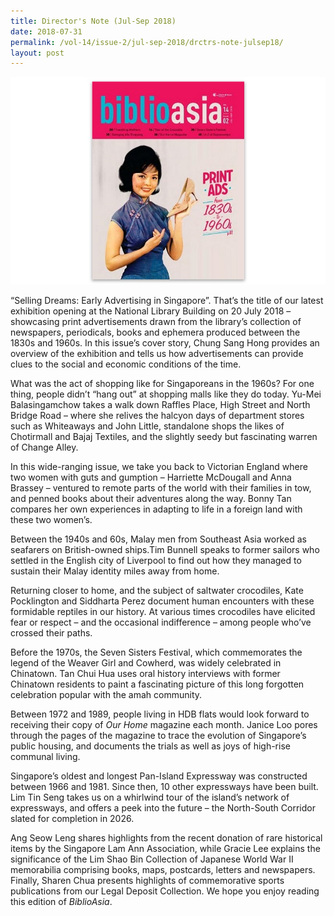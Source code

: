 ```yaml
---
title: Director's Note (Jul-Sep 2018)
date: 2018-07-31
permalink: /vol-14/issue-2/jul-sep-2018/drctrs-note-julsep18/
layout: post
---
```

<img src="/images/Vol-14-issue-2/vol14_iss2.JPG">

“Selling Dreams: Early Advertising in Singapore”. That’s the title of our latest exhibition opening at the National Library Building on 20 July 2018 – showcasing print advertisements drawn from the library’s collection of newspapers, periodicals, books and ephemera produced between the 1830s and 1960s. In this issue’s cover story, Chung Sang Hong provides an overview of the exhibition and tells us how advertisements can provide clues to the social and economic conditions of the time.

What was the act of shopping like for Singaporeans in the 1960s? For one thing, people didn’t “hang out” at shopping malls like they do today. Yu-Mei Balasingamchow takes a walk down Raffles Place, High Street and North Bridge Road – where she relives the halcyon days of department stores such as Whiteaways and John Little, standalone shops the likes of Chotirmall and Bajaj Textiles, and the slightly seedy but fascinating warren of Change Alley.

In this wide-ranging issue, we take you back to Victorian England where two women with guts and gumption – Harriette McDougall and Anna Brassey – ventured to remote parts of the world with their families in tow, and penned books about their adventures along the way. Bonny Tan compares her own experiences in adapting to life in a foreign land with these two women’s.

Between the 1940s and 60s, Malay men from Southeast Asia worked as seafarers on British-owned ships.Tim Bunnell speaks to former sailors who settled in the English city of Liverpool to find out how they managed to sustain their Malay identity miles away from home.

Returning closer to home, and the subject of saltwater crocodiles, Kate Pocklington and Siddharta Perez document human encounters with these formidable reptiles in our history. At various times crocodiles have elicited fear or respect – and the occasional indifference – among people who’ve crossed their paths.

Before the 1970s, the Seven Sisters Festival, which commemorates the legend of the Weaver Girl and Cowherd, was widely celebrated in Chinatown. Tan Chui Hua uses oral history interviews with former Chinatown residents to paint a fascinating picture of this long forgotten celebration popular with the amah community.

Between 1972 and 1989, people living in HDB flats would look forward to receiving their copy of *Our Home* magazine each month. Janice Loo pores through the pages of the magazine to trace the evolution of Singapore’s public housing, and documents the trials as well as joys of high-rise communal living.

Singapore’s oldest and longest Pan-Island Expressway was constructed between 1966 and 1981. Since then, 10 other expressways have been built. Lim Tin Seng takes us on a whirlwind tour of the island’s network of expressways, and offers a peek into the future – the North-South Corridor slated for completion in 2026.

Ang Seow Leng shares highlights from the recent donation of rare historical items by the Singapore Lam Ann Association, while Gracie Lee explains the significance of the Lim Shao Bin Collection of Japanese World War II memorabilia comprising books, maps, postcards, letters and newspapers. Finally, Sharen Chua presents highlights of commemorative sports publications from our Legal Deposit Collection. We hope you enjoy reading this edition of *BiblioAsia*.

